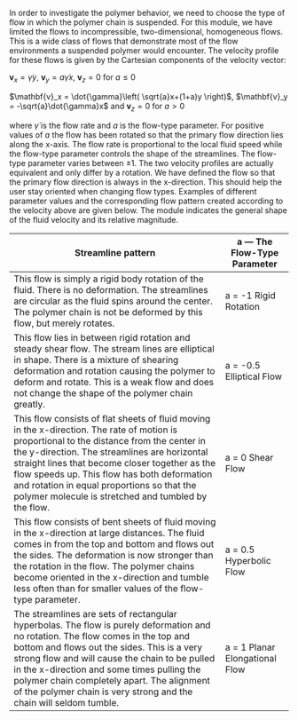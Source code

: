 

In order to investigate the polymer behavior, we need to choose the type of flow in which the polymer chain is suspended.  For this module, we have limited the flows to incompressible, two-dimensional, homogeneous flows.  This is a wide class of flows that demonstrate most of the flow environments a suspended polymer would encounter.  The velocity profile for these flows is given by the Cartesian components of the velocity vector:

$\mathbf{v}_x = \dot{\gamma}y$, $\mathbf{v}_y = a\dot{\gamma}x$, $\mathbf{v}_z = 0$  for  $a \le 0$

$\mathbf{v}_x = \dot{\gamma}\left( \sqrt{a}x+(1+a)y \right)$, $\mathbf{v}_y = -\sqrt{a}\dot{\gamma}x$ and $\mathbf{v}_z = 0$ for $a > 0$

where $\dot{\gamma}$ is the flow rate and $a$ is the flow-type parameter.  For positive values of $a$ the flow has been rotated so that the primary flow direction lies along the x-axis.  The flow rate is proportional to the local fluid speed while the flow-type parameter controls the shape of the streamlines.  The flow-type parameter varies between &plusmn;1.  The two velocity profiles are actually equivalent and only differ by a rotation.  We have defined the flow so that the primary flow direction is always in the x-direction.  This should help the user stay oriented when changing flow types.  Examples of different parameter values and the corresponding flow pattern created according to the velocity above are given below.  The module indicates the general shape of the fluid velocity and its relative magnitude.

<!--- a-1.png, a-0.5.png, a0.png a0.5.png, a1.png missing --->

| Streamline pattern | a &mdash; The Flow-Type Parameter |
| - | - |
| This flow is simply a rigid body rotation of the fluid.  There is no deformation.  The streamlines are circular as the fluid spins around the center.  The polymer chain is not be deformed by this flow, but merely rotates. | a = -1 Rigid Rotation |
| This flow lies in between rigid rotation and steady shear flow.  The stream lines are elliptical in shape.  There is a mixture of shearing deformation and rotation causing the polymer to deform and rotate.  This is a weak flow and does not change the shape of the polymer chain greatly. | a = -0.5 Elliptical Flow |
| This flow consists of flat sheets of fluid moving in the x-direction.  The rate of motion is proportional to the distance from the center in the y-direction.  The streamlines are horizontal straight lines that become closer together as the flow speeds up.  This flow has both deformation and rotation in equal proportions so that the polymer molecule is stretched and tumbled by the flow. | a = 0 Shear Flow |
| This flow consists of bent sheets of fluid moving in the x-direction at large distances.  The fluid comes in from the top and bottom and flows out the sides.  The deformation is now stronger than the rotation in the flow.  The polymer chains become oriented in the x-direction and tumble less often than for smaller values of the flow-type parameter. | a = 0.5 Hyperbolic Flow |
| The streamlines are sets of rectangular hyperbolas.  The flow is purely deformation and no rotation.  The flow comes in the top and bottom and flows out the sides.  This is a very strong flow and will cause the chain to be pulled in the x-direction and some times pulling the polymer chain completely apart.  The alignment of the polymer chain is very strong and the chain will seldom tumble. | a = 1 Planar Elongational Flow |
